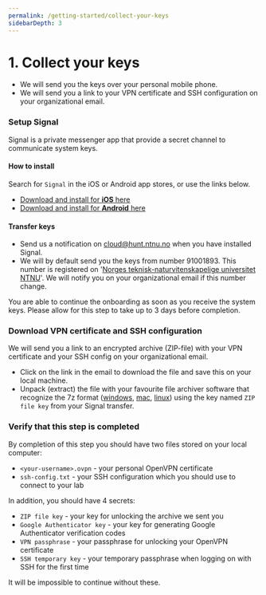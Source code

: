 ```yaml
---
permalink: /getting-started/collect-your-keys
sidebarDepth: 3
---
```


# 1. Collect your keys

- We will send you the keys over your personal mobile phone.
- We will send you a link to your VPN certificate and SSH configuration on your organizational email.

### Setup Signal

Signal is a private messenger app that provide a secret channel to communicate system keys.

#### How to install

Search for `Signal` in the iOS or Android app stores, or use the links below.

- [Download and install for **iOS** here](https://itunes.apple.com/us/app/signal-private-messenger/id874139669?mt=8)
- [Download and install for **Android** here](https://play.google.com/store/apps/details?id=org.thoughtcrime.securesms&hl=en)

#### Transfer keys

- Send us a notification on cloud@hunt.ntnu.no when you have installed Signal.
- We will by default send you the keys from number 91001893. This number is registered on '[Norges teknisk-naturvitenskapelige universitet NTNU](https://www.1881.no/?query=91001893)'. We will notify you on your organizational email if this number change.

You are able to continue the onboarding as soon as you receive the system keys. Please allow for this step to take up to 3 days before completion.

### Download VPN certificate and SSH configuration

We will send you a link to an encrypted archive (ZIP-file) with your VPN certificate and your SSH config on your organizational email.

- Click on the link in the email to download the file and save this on your local machine.
- Unpack (extract) the file with your favourite file archiver software that recognize the 7z format ([windows](https://www.google.no/search?q=unpack+7z+windows), [mac](https://www.google.no/search?q=unpack+7z+mac), [linux](https://www.google.no/search?q=unpack+7z+linux)) using the key named `ZIP file key` from your Signal transfer.

### Verify that this step is completed

By completion of this step you should have two files stored on your local computer:

- `<your-username>.ovpn` - your personal OpenVPN certificate
- `ssh-config.txt` - your SSH configuration which you should use to connect to your lab

In addition, you should have 4 secrets:

- `ZIP file key` - your key for unlocking the archive we sent you
- `Google Authenticator key` - your key for generating Google Authenticator verification codes
- `VPN passphrase` - your passphrase for unlocking your OpenVPN certificate
- `SSH temporary key` - your temporary passphrase when logging on with SSH for the first time

It will be impossible to continue without these.


